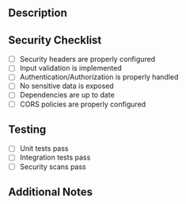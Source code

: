 ## Description
<!-- Describe your changes -->

## Security Checklist
- [ ] Security headers are properly configured
- [ ] Input validation is implemented
- [ ] Authentication/Authorization is properly handled
- [ ] No sensitive data is exposed
- [ ] Dependencies are up to date
- [ ] CORS policies are properly configured

## Testing
- [ ] Unit tests pass
- [ ] Integration tests pass
- [ ] Security scans pass

## Additional Notes
<!-- Any additional information that reviewers should know --> 